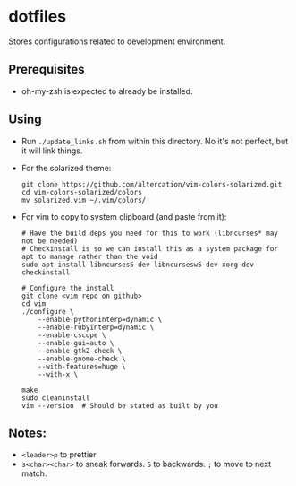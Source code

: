 # dotfiles
Stores configurations related to development environment.

## Prerequisites
- oh-my-zsh is expected to already be installed.

## Using

- Run `./update_links.sh` from within this directory. No it's not perfect, but it will link things.
- For the solarized theme:

    ```
    git clone https://github.com/altercation/vim-colors-solarized.git
    cd vim-colors-solarized/colors
    mv solarized.vim ~/.vim/colors/
    ```

- For vim to copy to system clipboard (and paste from it):

    ```
    # Have the build deps you need for this to work (libncurses* may not be needed)
    # Checkinstall is so we can install this as a system package for apt to manage rather than the void
    sudo apt install libncurses5-dev libncursesw5-dev xorg-dev checkinstall

    # Configure the install
    git clone <vim repo on github>
    cd vim
    ./configure \
        --enable-pythoninterp=dynamic \
        --enable-rubyinterp=dynamic \
        --enable-cscope \
        --enable-gui=auto \
        --enable-gtk2-check \
        --enable-gnome-check \
        --with-features=huge \
        --with-x \

    make
    sudo cleaninstall
    vim --version  # Should be stated as built by you
    ```


## Notes:

- `<leader>p` to prettier
- `s<char><char>` to sneak forwards. `S` to backwards. `;` to move to next match.
